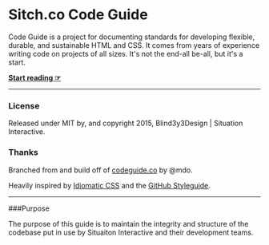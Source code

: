 # Sitch.co Code Guide

Code Guide is a project for documenting standards for developing flexible, durable, and sustainable HTML and CSS. It comes from years of experience writing code on projects of all sizes. It's not the end-all be-all, but it's a start.

**[Start reading ☞](http://blind3y3design.github.io/sitch.co-code_guide/)**

---

### License

Released under MIT by, and copyright 2015, Blind3y3Design | Situation Interactive.

### Thanks

Branched from and build off of [codeguide.co](http://mdo.github.io/code-guide/) by @mdo.

Heavily inspired by [Idiomatic CSS](https://github.com/necolas/idiomatic-css) and the [GitHub Styleguide](http://github.com/styleguide).

---

###Purpose

The purpose of this guide is to maintain the integrity and structure of the codebase put in use by Situaiton Interactive and their development teams.